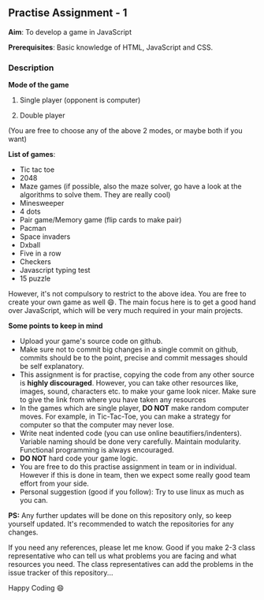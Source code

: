 ## Practise Assignment - 1

**Aim**: To develop a game in JavaScript

**Prerequisites**: Basic knowledge of HTML, JavaScript and CSS.

### Description

**Mode of the game**

1. Single player (opponent is computer)

2. Double player

(You are free to choose any of the above 2 modes, or maybe both if you want)

**List of games**:

* Tic tac toe
* 2048
* Maze games (if possible, also the maze solver, go have a look at the algorithms to solve them. They are really cool)
* Minesweeper
* 4 dots
* Pair game/Memory game (flip cards to make pair)
* Pacman
* Space invaders
* Dxball
* Five in a row
* Checkers
* Javascript typing test
* 15 puzzle

However, it's not compulsory to restrict to the above idea. You are free to create your own game as well :smile:. The main focus here is to get a good hand over JavaScript, which will be very much required in your main projects.

**Some points to keep in mind**

* Upload your game's source code on github.
* Make sure not to commit big changes in a single commit on github, commits should be to the point, precise and commit messages should be self explanatory.
* This assignment is for practise, copying the code from any other source is **highly discouraged**. However, you can take other resources like, images, sound, characters etc. to make your game look nicer. Make sure to give the link from where you have taken any resources
* In the games which are single player, **DO NOT** make random computer moves. For example, in Tic-Tac-Toe, you can make a strategy for computer so that the computer may never lose.
* Write neat indented code (you can use online beautifiers/indenters). Variable naming should be done very carefully. Maintain modularity. Functional programming is always encouraged. 
* **DO NOT** hard code your game logic.
* You are free to do this practise assignment in team or in individual. However if this is done in team, then we expect some really good team effort from your side.
* Personal suggestion (good if you follow): Try to use linux as much as you can.

**PS:** Any further updates will be done on this repository only, so keep yourself updated. It's recommended to watch the repositories for any changes.

If you need any references, please let me know. Good if you make 2-3 class representative who can tell us what problems you are facing and what resources you need. The class representatives can add the problems in the issue tracker of this repository...

Happy Coding :smile:
